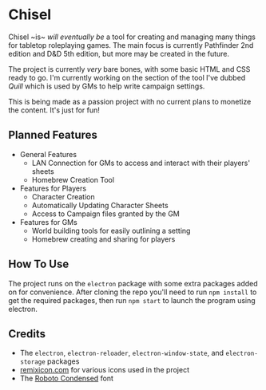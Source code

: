 # Chisel
Chisel ~is~ *will eventually be* a tool for creating and managing many things for tabletop roleplaying games. The main focus is currently Pathfinder 2nd edition and D&D 5th edition, but more may be created in the future.

The project is currently *very* bare bones, with some basic HTML and CSS ready to go. I'm currently working on the section of the tool I've dubbed *Quill* which is used by GMs to help write campaign settings.

This is being made as a passion project with no current plans to monetize the content. It's just for fun!

## Planned Features
- General Features
  - LAN Connection for GMs to access and interact with their players' sheets
  - Homebrew Creation Tool
- Features for Players
  - Character Creation
  - Automatically Updating Character Sheets
  - Access to Campaign files granted by the GM
- Features for GMs
  - World building tools for easily outlining a setting
  - Homebrew creating and sharing for players
 
## How To Use
The project runs on the `electron` package with some extra packages added on for convenience. After cloning the repo you'll need to run `npm install` to get the required packages, then run `npm start` to launch the program using electron.

## Credits
- The `electron`, `electron-reloader`, `electron-window-state`, and `electron-storage` packages
- [remixicon.com](https://remixicon.com/) for various icons used in the project
- The [Roboto Condensed](https://fonts.google.com/specimen/Roboto+Condensed) font
